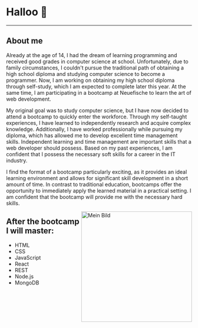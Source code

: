 # Halloo 👋
---
## About me 
Already at the age of 14, I had the dream of learning programming and received good grades in computer science at school. Unfortunately, due to family circumstances, I couldn't pursue the traditional path of obtaining a high school diploma and studying computer science to become a programmer. Now, I am working on obtaining my high school diploma through self-study, which I am expected to complete later this year. At the same time, I am participating in a bootcamp at Neuefische to learn the art of web development.

My original goal was to study computer science, but I have now decided to attend a bootcamp to quickly enter the workforce. Through my self-taught experiences, I have learned to independently research and acquire complex knowledge. Additionally, I have worked professionally while pursuing my diploma, which has allowed me to develop excellent time management skills. Independent learning and time management are important skills that a web developer should possess. Based on my past experiences, I am confident that I possess the necessary soft skills for a career in the IT industry.

I find the format of a bootcamp particularly exciting, as it provides an ideal learning environment and allows for significant skill development in a short amount of time. 
In contrast to traditional education, bootcamps offer the opportunity to immediately apply the learned material in a practical setting. I am confident that the bootcamp will provide me with the necessary hard skills.

<img align="right" src="https://ca.slack-edge.com/TTHG21AH3-U04TM057BGW-f0660ddba205-512" alt="Mein Bild" width="300">

## After the bootcamp I will master: 
+ HTML
+ CSS
+ JavaScript
+ React
+ REST
+ Node.js
+ MongoDB






<!--
**DenisKorkmaz/DenisKorkmaz** is a ✨ _special_ ✨ repository because its `README.md` (this file) appears on your GitHub profile.

Here are some ideas to get you started:

- 🔭 I’m currently working on ...
- 🌱 I’m currently learning ...
- 👯 I’m looking to collaborate on ...
- 🤔 I’m looking for help with ...
- 💬 Ask me about ...
- 📫 How to reach me: ...
- 😄 Pronouns: ...
- ⚡ Fun fact: ...
-->
